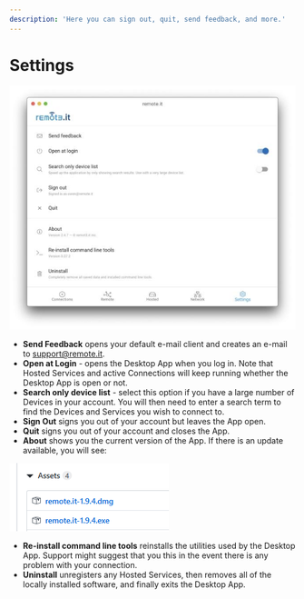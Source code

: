 ```yaml
---
description: 'Here you can sign out, quit, send feedback, and more.'
---
```


# Settings

![](../../.gitbook/assets/41.jpeg)

* **Send Feedback** opens your default e-mail client and creates an e-mail to support@remote.it.
* **Open at Login** - opens the Desktop App when you log in.  Note that Hosted Services and active Connections will keep running whether the Desktop App is open or not.
* **Search only device list** - select this option if you have a large number of Devices in your account.  You will then need to enter a search term to find the Devices and Services you wish to connect to.
* **Sign Out** signs you out of your account but leaves the App open.
* **Quit** signs you out of your account and closes the App.
* **About** shows you the current version of the App.  If there is an update available, you will see:

![](../../.gitbook/assets/image%20%2822%29.png)

* **Re-install command line tools** reinstalls the utilities used by the Desktop App.  Support might suggest that you this in the event there is any problem with your connection.
* **Uninstall** unregisters any Hosted Services, then removes all of the locally installed software, and finally exits the Desktop App.

